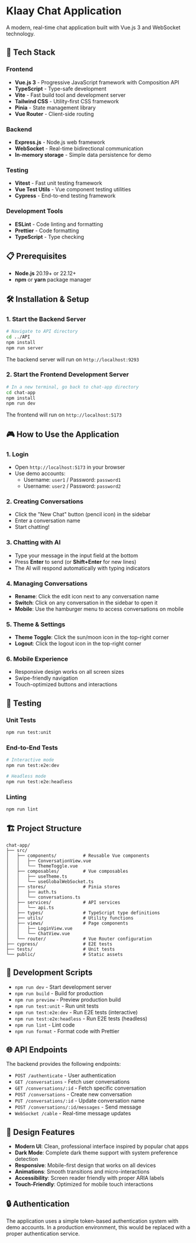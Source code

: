 # Klaay Chat Application

A modern, real-time chat application built with Vue.js 3 and WebSocket technology.


## 🚀 Tech Stack

### Frontend
- **Vue.js 3** - Progressive JavaScript framework with Composition API
- **TypeScript** - Type-safe development
- **Vite** - Fast build tool and development server
- **Tailwind CSS** - Utility-first CSS framework
- **Pinia** - State management library
- **Vue Router** - Client-side routing

### Backend
- **Express.js** - Node.js web framework
- **WebSocket** - Real-time bidirectional communication
- **In-memory storage** - Simple data persistence for demo

### Testing
- **Vitest** - Fast unit testing framework
- **Vue Test Utils** - Vue component testing utilities
- **Cypress** - End-to-end testing framework

### Development Tools
- **ESLint** - Code linting and formatting
- **Prettier** - Code formatting
- **TypeScript** - Type checking

## 📋 Prerequisites

- **Node.js** 20.19+ or 22.12+
- **npm** or **yarn** package manager

## 🛠️ Installation & Setup

### 1. Start the Backend Server
```bash
# Navigate to API directory
cd ../API
npm install
npm run server
```
The backend server will run on `http://localhost:9293`

### 2. Start the Frontend Development Server
```bash
# In a new terminal, go back to chat-app directory
cd chat-app
npm install
npm run dev
```
The frontend will run on `http://localhost:5173`

## 🎮 How to Use the Application

### 1. **Login**
- Open `http://localhost:5173` in your browser
- Use demo accounts:
  - Username: `user1` / Password: `password1`
  - Username: `user2` / Password: `password2`

### 2. **Creating Conversations**
- Click the "New Chat" button (pencil icon) in the sidebar
- Enter a conversation name
- Start chatting!

### 3. **Chatting with AI**
- Type your message in the input field at the bottom
- Press **Enter** to send (or **Shift+Enter** for new lines)
- The AI will respond automatically with typing indicators

### 4. **Managing Conversations**
- **Rename**: Click the edit icon next to any conversation name
- **Switch**: Click on any conversation in the sidebar to open it
- **Mobile**: Use the hamburger menu to access conversations on mobile

### 5. **Theme & Settings**
- **Theme Toggle**: Click the sun/moon icon in the top-right corner
- **Logout**: Click the logout icon in the top-right corner

### 6. **Mobile Experience**
- Responsive design works on all screen sizes
- Swipe-friendly navigation
- Touch-optimized buttons and interactions

## 🧪 Testing

### Unit Tests
```bash
npm run test:unit
```

### End-to-End Tests
```bash
# Interactive mode
npm run test:e2e:dev

# Headless mode
npm run test:e2e:headless
```

### Linting
```bash
npm run lint
```

## 🏗️ Project Structure

```
chat-app/
├── src/
│   ├── components/          # Reusable Vue components
│   │   ├── ConversationView.vue
│   │   └── ThemeToggle.vue
│   ├── composables/         # Vue composables
│   │   ├── useTheme.ts
│   │   └── useGlobalWebSocket.ts
│   ├── stores/              # Pinia stores
│   │   ├── auth.ts
│   │   └── conversations.ts
│   ├── services/            # API services
│   │   └── api.ts
│   ├── types/               # TypeScript type definitions
│   ├── utils/               # Utility functions
│   ├── views/               # Page components
│   │   ├── LoginView.vue
│   │   └── ChatView.vue
│   └── router/              # Vue Router configuration
├── cypress/                 # E2E tests
├── tests/                   # Unit tests
└── public/                  # Static assets
```

## 🔧 Development Scripts

- `npm run dev` - Start development server
- `npm run build` - Build for production
- `npm run preview` - Preview production build
- `npm run test:unit` - Run unit tests
- `npm run test:e2e:dev` - Run E2E tests (interactive)
- `npm run test:e2e:headless` - Run E2E tests (headless)
- `npm run lint` - Lint code
- `npm run format` - Format code with Prettier

## 🌐 API Endpoints

The backend provides the following endpoints:

- `POST /authenticate` - User authentication
- `GET /conversations` - Fetch user conversations
- `GET /conversations/:id` - Fetch specific conversation
- `POST /conversations` - Create new conversation
- `PUT /conversations/:id` - Update conversation name
- `POST /conversations/:id/messages` - Send message
- `WebSocket /cable` - Real-time message updates

## 🎨 Design Features

- **Modern UI**: Clean, professional interface inspired by popular chat apps
- **Dark Mode**: Complete dark theme support with system preference detection
- **Responsive**: Mobile-first design that works on all devices
- **Animations**: Smooth transitions and micro-interactions
- **Accessibility**: Screen reader friendly with proper ARIA labels
- **Touch-Friendly**: Optimized for mobile touch interactions

## 🔒 Authentication

The application uses a simple token-based authentication system with demo accounts. In a production environment, this would be replaced with a proper authentication service.



